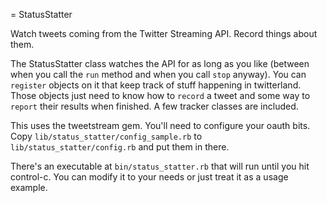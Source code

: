 = StatusStatter

Watch tweets coming from the Twitter Streaming API. Record things
about them.

The StatusStatter class watches the API for as long as you like
(between when you call the `run` method and when you call `stop`
anyway). You can `register` objects on it that keep track of stuff
happening in twitterland. Those objects just need to know how to
`record` a tweet and some way to `report` their results when finished.
A few tracker classes are included.

This uses the tweetstream gem. You'll need to configure your oauth
bits. Copy `lib/status_statter/config_sample.rb` to
`lib/status_statter/config.rb` and put them in there.

There's an executable at `bin/status_statter.rb` that will run until
you hit control-c. You can modify it to your needs or just treat it as
a usage example.
